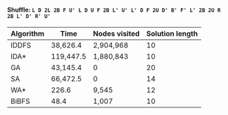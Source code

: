 #### Shuffle: `L D 2L 2B F U' L D U F 2B L' U' L' D F 2U D' B' F' L' 2B 2U R 2B L' D' R' U'`
| Algorithm | Time | Nodes visited | Solution length |
| ----- | ----- | ----- | ----- |
| IDDFS | 38,626.4 | 2,904,968 | 10 |
| IDA* | 119,447.5 | 1,880,843 | 10 |
| GA | 43,145.4 | 0 | 20 |
| SA | 66,472.5 | 0 | 14 |
| WA* | 226.6 | 9,545 | 12 |
| BiBFS | 48.4 | 1,007 | 10 |